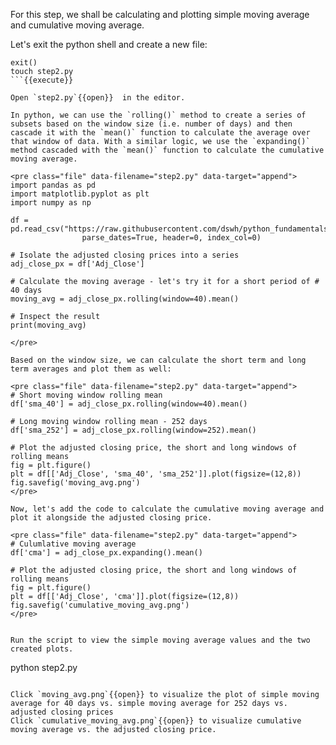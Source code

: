 For this step, we shall be calculating and plotting simple moving average and cumulative moving average.

Let's exit the python shell and create a new file:
```
exit()
touch step2.py
```{{execute}}

Open `step2.py`{{open}}  in the editor.

In python, we can use the `rolling()` method to create a series of subsets based on the window size (i.e. number of days) and then cascade it with the `mean()` function to calculate the average over that window of data. With a similar logic, we use the `expanding()` method cascaded with the `mean()` function to calculate the cumulative moving average.

<pre class="file" data-filename="step2.py" data-target="append">
import pandas as pd
import matplotlib.pyplot as plt
import numpy as np

df =  pd.read_csv("https://raw.githubusercontent.com/dswh/python_fundamentals/master/images/apple_stock_eod_prices.csv",
                parse_dates=True, header=0, index_col=0)

# Isolate the adjusted closing prices into a series
adj_close_px = df['Adj_Close']

# Calculate the moving average - let's try it for a short period of # 40 days
moving_avg = adj_close_px.rolling(window=40).mean()

# Inspect the result
print(moving_avg)

</pre>

Based on the window size, we can calculate the short term and long term averages and plot them as well:

<pre class="file" data-filename="step2.py" data-target="append">
# Short moving window rolling mean
df['sma_40'] = adj_close_px.rolling(window=40).mean()

# Long moving window rolling mean - 252 days
df['sma_252'] = adj_close_px.rolling(window=252).mean()

# Plot the adjusted closing price, the short and long windows of rolling means
fig = plt.figure()
plt = df[['Adj_Close', 'sma_40', 'sma_252']].plot(figsize=(12,8))
fig.savefig('moving_avg.png')
</pre>

Now, let's add the code to calculate the cumulative moving average and plot it alongside the adjusted closing price.

<pre class="file" data-filename="step2.py" data-target="append">
# Culumlative moving average
df['cma'] = adj_close_px.expanding().mean()

# Plot the adjusted closing price, the short and long windows of rolling means
fig = plt.figure()
plt = df[['Adj_Close', 'cma']].plot(figsize=(12,8))
fig.savefig('cumulative_moving_avg.png')
</pre>


Run the script to view the simple moving average values and the two created plots.

```
python step2.py

```{{execute}}

Click `moving_avg.png`{{open}} to visualize the plot of simple moving average for 40 days vs. simple moving average for 252 days vs. adjusted closing prices
Click `cumulative_moving_avg.png`{{open}} to visualize cumulative moving average vs. the adjusted closing price.